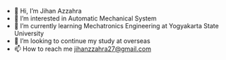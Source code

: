 - 👋 Hi, I’m Jihan Azzahra
- 👀 I’m interested in Automatic Mechanical System
- 🌱 I’m currently learning Mechatronics Engineering at Yogyakarta State University
- 💞️ I’m looking to continue my study at overseas
- 📫 How to reach me jihanzzahra27@gmail.com

<!---
jihanazz/jihanazz is a ✨ special ✨ repository because its `README.md` (this file) appears on your GitHub profile.
You can click the Preview link to take a look at your changes.
--->

